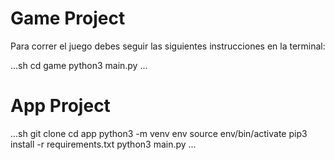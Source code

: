 # Game Project

Para correr el juego debes seguir las siguientes instrucciones en la terminal:

...sh
cd game
python3 main.py
...


# App Project

...sh
git clone
cd app
python3 -m venv env
source env/bin/activate
pip3 install -r requirements.txt
python3 main.py
...